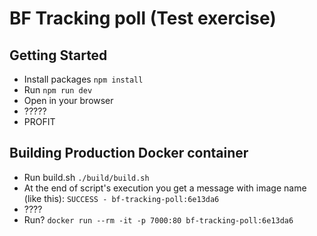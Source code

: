 # BF Tracking poll (Test exercise)

## Getting Started
* Install packages `npm install`
* Run `npm run dev`
* Open in your browser
* ?????
* PROFIT

## Building Production Docker container
* Run build.sh `./build/build.sh`
* At the end of script's execution you get a message with image name (like this):
```SUCCESS - bf-tracking-poll:6e13da6```
* ????
* Run? `docker run --rm -it -p 7000:80 bf-tracking-poll:6e13da6`
